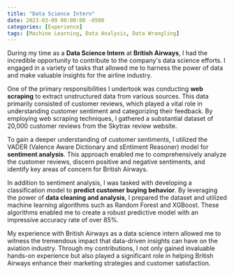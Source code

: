 ```yaml
---
title: "Data Science Intern"
date: 2023-03-09 00:00:00 -0500
categories: [Experience]
tags: [Machine Learning, Data Analysis, Data Wrangling]
---
```


During my time as a __Data Science Intern__ at __British Airways__, I had the incredible opportunity to contribute to the company's data science efforts. I engaged in a variety of tasks that allowed me to harness the power of data and make valuable insights for the airline industry.

One of the primary responsibilities I undertook was conducting __web scraping__ to extract unstructured data from various sources. This data primarily consisted of customer reviews, which played a vital role in understanding customer sentiment and categorizing their feedback. By employing web scraping techniques, I gathered a substantial dataset of 20,000 customer reviews from the Skytrax review website.

To gain a deeper understanding of customer sentiments, I utilized the VADER (Valence Aware Dictionary and sEntiment Reasoner) model for __sentiment analysis__. This approach enabled me to comprehensively analyze the customer reviews, discern positive and negative sentiments, and identify key areas of concern for British Airways.

In addition to sentiment analysis, I was tasked with developing a classification model to __predict customer buying behavior__. By leveraging the power of __data cleaning and analysis__, I prepared the dataset and utilized machine learning algorithms such as Random Forest and XGBoost. These algorithms enabled me to create a robust predictive model with an impressive accuracy rate of over 85%.

My experience with British Airways as a data science intern allowed me to witness the tremendous impact that data-driven insights can have on the aviation industry. Through my contributions, I not only gained invaluable hands-on experience but also played a significant role in helping British Airways enhance their marketing strategies and customer satisfaction.